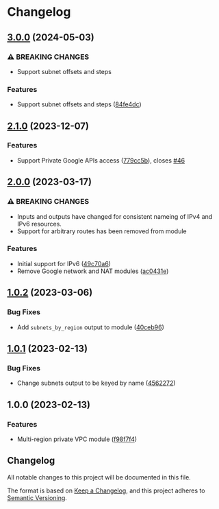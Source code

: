# Changelog

## [3.0.0](https://github.com/memes/terraform-google-multi-region-private-network/compare/v2.1.0...v3.0.0) (2024-05-03)


### ⚠ BREAKING CHANGES

* Support subnet offsets and steps

### Features

* Support subnet offsets and steps ([84fe4dc](https://github.com/memes/terraform-google-multi-region-private-network/commit/84fe4dcfc6ac84ade83db286df890ffd241e9673))

## [2.1.0](https://github.com/memes/terraform-google-multi-region-private-network/compare/v2.0.0...v2.1.0) (2023-12-07)


### Features

* Support Private Google APIs access ([779cc5b](https://github.com/memes/terraform-google-multi-region-private-network/commit/779cc5b5891677f28d366938b58d6a9106bc7edd)), closes [#46](https://github.com/memes/terraform-google-multi-region-private-network/issues/46)

## [2.0.0](https://github.com/memes/terraform-google-multi-region-private-network/compare/v1.0.2...v2.0.0) (2023-03-17)


### ⚠ BREAKING CHANGES

* Inputs and outputs have changed for consistent nameing of IPv4 and IPv6 resources.
* Support for arbitrary routes has been removed from module

### Features

* Initial support for IPv6 ([49c70a6](https://github.com/memes/terraform-google-multi-region-private-network/commit/49c70a6d947d55fa98b1668fe29b1ff595066a7c))
* Remove Google network and NAT modules ([ac0431e](https://github.com/memes/terraform-google-multi-region-private-network/commit/ac0431e767122adca007f109df70999402e19327))

## [1.0.2](https://github.com/memes/terraform-google-multi-region-private-network/compare/v1.0.1...v1.0.2) (2023-03-06)


### Bug Fixes

* Add `subnets_by_region` output to module ([40ceb96](https://github.com/memes/terraform-google-multi-region-private-network/commit/40ceb96643c98cccf1d8d1599b4e09a48129262c))

## [1.0.1](https://github.com/memes/terraform-google-multi-region-private-network/compare/v1.0.0...v1.0.1) (2023-02-13)


### Bug Fixes

* Change subnets output to be keyed by name ([4562272](https://github.com/memes/terraform-google-multi-region-private-network/commit/456227261aa91ae95e3a3d7434f83d4e4615e543))

## 1.0.0 (2023-02-13)


### Features

* Multi-region private VPC module ([f98f7f4](https://github.com/memes/terraform-google-multi-region-private-network/commit/f98f7f429f2f6c6fd674cdf5565a051c5e1448b5))

## Changelog

<!-- markdownlint-disable MD024 -->

All notable changes to this project will be documented in this file.

The format is based on [Keep a Changelog](https://keepachangelog.com/en/1.0.0/),
and this project adheres to [Semantic Versioning](https://semver.org/spec/v2.0.0.html).
